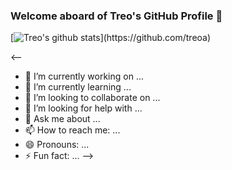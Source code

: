 ### Welcome aboard of Treo's GitHub Profile 👋

[![Treo's github stats](https://github-readme-stats.vercel.app/api?username=treoa&count_private=true&show_icons=true&theme=buefy&custom_title=Treo's+magics+on+GitHub")](https://github.com/treoa)

<--
- 🔭 I’m currently working on ...
- 🌱 I’m currently learning ...
- 👯 I’m looking to collaborate on ...
- 🤔 I’m looking for help with ...
- 💬 Ask me about ...
- 📫 How to reach me: ...
- 😄 Pronouns: ...
- ⚡ Fun fact: ...
-->
